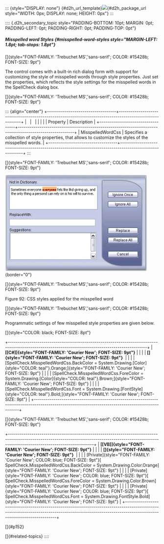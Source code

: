 ::: {style="DISPLAY: none"}
[](ms-xhelp:///?Id=d2h_url_template){#d2h_url_template}![](!package_url!){#d2h_package_url style="WIDTH: 0px; DISPLAY: none; HEIGHT: 0px"}
:::

:::: {.d2h_secondary_topic style="PADDING-BOTTOM: 10pt; MARGIN: 0pt; PADDING-LEFT: 0pt; PADDING-RIGHT: 0pt; PADDING-TOP: 0pt"}
##### Misspelled word Styles {#misspelled-word-styles style="MARGIN-LEFT: 1.8pt; tab-stops: 1.8pt"}

[]{style="FONT-FAMILY: 'Trebuchet MS','sans-serif'; COLOR: #15428b; FONT-SIZE: 9pt"} 

The control comes with a built-in rich dialog form with support for customizing the style of misspelled words through style properties. Just set the properties, which reflects the style settings for the misspelled words in the SpellCheck dialog box.

[]{style="FONT-FAMILY: 'Trebuchet MS','sans-serif'; COLOR: #15428b; FONT-SIZE: 9pt"} 

::: {align="center"}
+-----------------------------------+----------------------------------------------------------------------------------------------------------+
|                                   |                                                                                                          |
|                                   |                                                                                                          |
| Property                          | Description                                                                                              |
+-----------------------------------+----------------------------------------------------------------------------------------------------------+
| MisspelledWordCss                 | Specifies a collection of style properties, that allows to customize the styles of the misspelled words. |
+-----------------------------------+----------------------------------------------------------------------------------------------------------+
:::

[]{style="FONT-FAMILY: 'Trebuchet MS','sans-serif'; COLOR: #15428b; FONT-SIZE: 9pt"} 

![](ImagesExt/image72_157.jpg){border="0"}

[]{style="FONT-FAMILY: 'Trebuchet MS','sans-serif'; COLOR: #15428b; FONT-SIZE: 9pt"} 

Figure 92: CSS styles applied for the misspelled word

[]{style="FONT-FAMILY: 'Trebuchet MS','sans-serif'; COLOR: #15428b; FONT-SIZE: 9pt"} 

Programmatic settings of few misspelled style properties are given below.

[]{style="COLOR: black; FONT-SIZE: 8pt"} 

+----------------------------------------------------------------------------------------------------------------------------------------------------+
| **[\[C#\]]{style="FONT-FAMILY: 'Courier New'; FONT-SIZE: 9pt"}**                                                                                   |
|                                                                                                                                                    |
| **[]{style="FONT-FAMILY: 'Courier New'; FONT-SIZE: 9pt"}**                                                                                         |
|                                                                                                                                                    |
| [SpellCheck.MisspelledWordCss.BackColor = System.Drawing.[Color]{style="COLOR: teal"}.Orange;]{style="FONT-FAMILY: 'Courier New'; FONT-SIZE: 9pt"} |
|                                                                                                                                                    |
| [SpellCheck.MisspelledWordCss.ForeColor = System.Drawing.[Color]{style="COLOR: teal"}.Brown;]{style="FONT-FAMILY: 'Courier New'; FONT-SIZE: 9pt"}  |
|                                                                                                                                                    |
| [SpellCheck.MisspelledWordCss.Font = System.Drawing.[FontStyle]{style="COLOR: teal"}.Bold;]{style="FONT-FAMILY: 'Courier New'; FONT-SIZE: 9pt"}    |
+----------------------------------------------------------------------------------------------------------------------------------------------------+

[]{style="FONT-FAMILY: 'Trebuchet MS','sans-serif'; COLOR: #15428b; FONT-SIZE: 9pt"} 

+-------------------------------------------------------------------------------------------------------------------------------------------------------------------------------------------------------+
| **[\[VB\]]{style="FONT-FAMILY: 'Courier New'; FONT-SIZE: 9pt"}**                                                                                                                                      |
|                                                                                                                                                                                                       |
| **[]{style="FONT-FAMILY: 'Courier New'; FONT-SIZE: 9pt"}**                                                                                                                                            |
|                                                                                                                                                                                                       |
| [Private]{style="FONT-FAMILY: 'Courier New'; COLOR: blue; FONT-SIZE: 9pt"}[ SpellCheck.MisspelledWordCss.BackColor = System.Drawing.Color.Orange]{style="FONT-FAMILY: 'Courier New'; FONT-SIZE: 9pt"} |
|                                                                                                                                                                                                       |
| [Private]{style="FONT-FAMILY: 'Courier New'; COLOR: blue; FONT-SIZE: 9pt"}[ SpellCheck.MisspelledWordCss.ForeColor = System.Drawing.Color.Brown]{style="FONT-FAMILY: 'Courier New'; FONT-SIZE: 9pt"}  |
|                                                                                                                                                                                                       |
| [Private]{style="FONT-FAMILY: 'Courier New'; COLOR: blue; FONT-SIZE: 9pt"}[ SpellCheck.MisspelledWordCss.Font = System.Drawing.FontStyle.Bold]{style="FONT-FAMILY: 'Courier New'; FONT-SIZE: 9pt"}    |
+-------------------------------------------------------------------------------------------------------------------------------------------------------------------------------------------------------+

[]{#p152} 

[]{#related-topics}
::::
